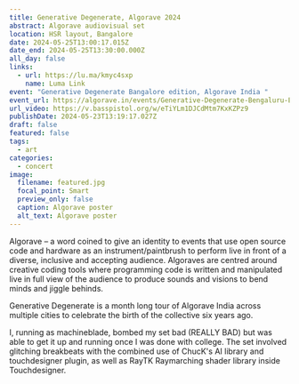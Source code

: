 ```yaml
---
title: Generative Degenerate, Algorave 2024
abstract: Algorave audiovisual set
location: HSR layout, Bangalore
date: 2024-05-25T13:00:17.015Z
date_end: 2024-05-25T13:30:00.000Z
all_day: false
links:
  - url: https://lu.ma/kmyc4sxp
    name: Luma Link
event: "Generative Degenerate Bangalore edition, Algorave India "
event_url: https://algorave.in/events/Generative-Degenerate-Bengaluru-Edition.html
url_video: https://v.basspistol.org/w/eTiYLm1DJCdMtm7KxKZPz9
publishDate: 2024-05-23T13:19:17.027Z
draft: false
featured: false
tags:
  - art
categories:
  - concert
image:
  filename: featured.jpg
  focal_point: Smart
  preview_only: false
  caption: Algorave poster
  alt_text: Algorave poster
---
```



Algorave – a word coined to give an identity to events that use open source code and hardware as an instrument/paintbrush to perform live in front of a diverse, inclusive and accepting audience. Algoraves are centred around creative coding tools where programming code is written and manipulated live in full view of the audience to produce sounds and visions to bend minds and jiggle behinds.

Generative Degenerate is a month long tour of Algorave India across multiple cities to celebrate the birth of the collective six years ago.

I, running as machineblade, bombed my set bad (REALLY BAD) but was able to get it up and running once I was done with college. The set involved glitching breakbeats with the combined use of ChucK's AI library and touchdesigner plugin, as well as RayTK Raymarching shader library inside Touchdesigner.
